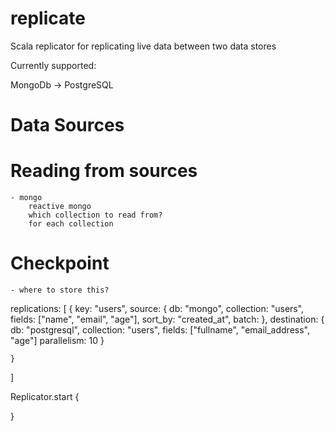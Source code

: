 # replicate
Scala replicator for replicating live data between two data stores

Currently supported:

MongoDb -> PostgreSQL

Data Sources
============

# Reading from sources
    - mongo
        reactive mongo
        which collection to read from?
        for each collection

# Checkpoint
    - where to store this?


replications: [
    {
        key: "users",
        source: {
            db: "mongo",
            collection: "users",
            fields: ["name", "email", "age"],
            sort_by: "created_at",
            batch:
        },
        destination: {
            db: "postgresql",
            collection: "users",
            fields: ["fullname", "email_address", "age"]
            parallelism: 10
        }

    }
]

Replicator.start {

}
